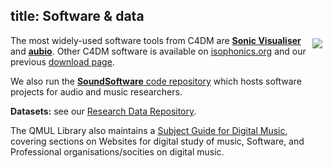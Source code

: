 title: Software & data
-------

<img src="http://www.sonicvisualiser.org/images/sv2-thumb.png" style="float: right; margin: 5px;" />

The most widely-used software tools from C4DM are **[Sonic Visualiser](http://www.sonicvisualiser.org/)** and **[aubio](http://aubio.org/)**. Other C4DM software is available on [isophonics.org](http://isophonics.org/) and our previous [download page](http://c4dm.eecs.qmul.ac.uk/downloads/).

We also run the [**SoundSoftware** code repository](http://code.soundsoftware.ac.uk/) which hosts software projects for audio and music researchers.

**Datasets:** see our [Research Data Repository](http://c4dm.eecs.qmul.ac.uk/rdr/).

The QMUL Library also maintains a [Subject Guide for Digital Music](https://www.qmul.ac.uk/library/subject-guides/electronic-engineering-and-computer-science/useful-websites/digital-music-multimedia/), covering sections on Websites for digital study of music, Software, and Professional organisations/socities on digital music.





